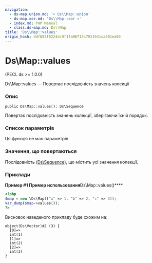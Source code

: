 ```yaml
---
navigation:
  - ds-map.union.md: '« Ds\\Map::union'
  - ds-map.xor.md: 'Ds\\Map::xor »'
  - index.md: PHP Manual
  - class.ds-map.md: Ds\\Map
title: 'Ds\\Map::values'
origin_hash: ddf652f5224dc9f1fa9671347921941ca401ea50
---
```

# Ds\\Map::values

(PECL ds >= 1.0.0)

Ds\\Map::values ​​— Повертає послідовність значень колекції

### Опис

```methodsynopsis
public Ds\Map::values(): Ds\Sequence
```

Повертає послідовність значень колекції, зберігаючи їхній порядок.

### Список параметрів

Ця функція не має параметрів.

### Значення, що повертаються

Послідовність ([Ds\\Sequence](class.ds-sequence.md)), що містить усі значення колекції.

### Приклади

**Пример #1 Пример использования**Ds\\Map::values()\*\*\*\*

```php
<?php
$map = new \Ds\Map(["a" => 1, "b" => 2, "c" => 3]);
var_dump($map->values());
?>
```

Висновок наведеного прикладу буде схожим на:

```
object(Ds\Vector)#2 (3) {
  [0]=>
  int(1)
  [1]=>
  int(2)
  [2]=>
  int(3)
}
```
